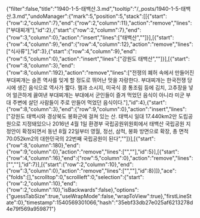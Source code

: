 {"filter":false,"title":"1940-1-5-태백산.3.md","tooltip":"/_posts/1940-1-5-태백산.3.md","undoManager":{"mark":5,"position":5,"stack":[[{"start":{"row":2,"column":7},"end":{"row":2,"column":11},"action":"remove","lines":["부대찌개"],"id":2},{"start":{"row":2,"column":7},"end":{"row":3,"column":0},"action":"insert","lines":["태백산",""]}],[{"start":{"row":4,"column":9},"end":{"row":4,"column":12},"action":"remove","lines":["식사류"],"id":3},{"start":{"row":4,"column":9},"end":{"row":5,"column":0},"action":"insert","lines":["강원도 태백산",""]}],[{"start":{"row":8,"column":3},"end":{"row":8,"column":192},"action":"remove","lines":["전쟁의 폐허 속에서 만들어진 부대찌개는 슬픈 역사를 잊게 할 정도로 뛰어난 맛을 자랑한다. 부대찌개는 한국전쟁 당시에 생긴 음식으로 역사가 짧다. 햄과 소시지, 미국식 콩 통조림 등에 김치, 고추장을 넣어 얼큰하게 끓여낸 부대찌개는 부대에서 군인들이 즐겨 먹었던 음식이 아니라 미군 부대 주변에 살던 사람들이 주로 만들어 먹었던 음식이다."],"id":4},{"start":{"row":8,"column":3},"end":{"row":9,"column":0},"action":"insert","lines":["강원도 태백시와 경상북도 봉화군에 걸쳐 있는 산. 태백시 일대 17.440km2만 도립공원으로 지정돼있으나 2016년 4월 1일 환경부 국립공원위원회에서 태백산 국립공원 지정안이 확정되면서 동년 8월 22일부터 영월, 정선, 삼척, 봉화 방면으로 확장, 총 면적 70.052km2의 대한민국의 22번째 국립공원이 된다",""]}],[{"start":{"row":8,"column":180},"end":{"row":9,"column":0},"action":"remove","lines":["",""],"id":5}],[{"start":{"row":4,"column":16},"end":{"row":5,"column":0},"action":"remove","lines":["",""],"id":7}],[{"start":{"row":2,"column":10},"end":{"row":3,"column":0},"action":"remove","lines":["",""],"id":8}]]},"ace":{"folds":[],"scrolltop":0,"scrollleft":0,"selection":{"start":{"row":2,"column":10},"end":{"row":2,"column":10},"isBackwards":false},"options":{"guessTabSize":true,"useWrapMode":false,"wrapToView":true},"firstLineState":0},"timestamp":1540569301066,"hash":"35ebf33db27e025af6213278d4e79f569a959871"}